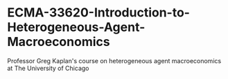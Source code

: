 # ECMA-33620-Introduction-to-Heterogeneous-Agent-Macroeconomics
Professor Greg Kaplan's course on heterogeneous agent macroeconomics at The University of Chicago
